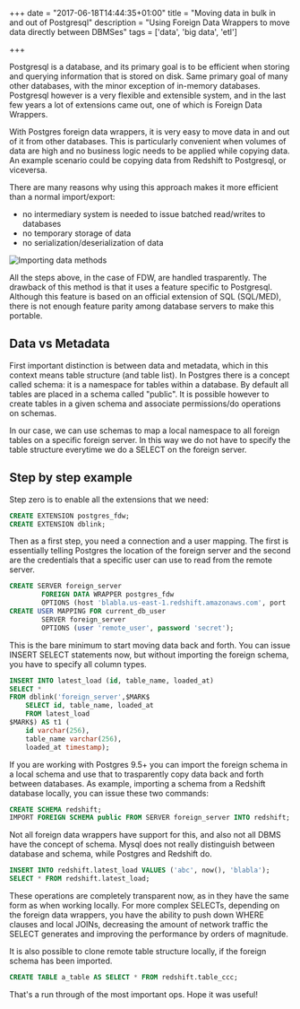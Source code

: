 +++
date = "2017-06-18T14:44:35+01:00"
title = "Moving data in bulk in and out of Postgresql"
description = "Using Foreign Data Wrappers to move data directly between DBMSes"
tags = ['data', 'big data', 'etl']

+++

Postgresql is a database, and its primary goal is to be efficient when storing and querying information that is stored on disk. Same primary goal of many other databases, with the minor exception of in-memory databases. Postgresql however is a very flexible and extensible system, and in the last few years a lot of extensions came out, one of which is Foreign Data Wrappers.

With Postgres foreign data wrappers, it is very easy to move data in and out of it from other databases. This is particularly convenient when volumes of data are high and no business logic needs to be applied while copying data. An example scenario could be copying data from Redshift to Postgresql, or viceversa.

There are many reasons why using this approach makes it more efficient than a normal import/export:

- no intermediary system is needed to issue batched read/writes to databases
- no temporary storage of data
- no serialization/deserialization of data

![Importing data methods](/attachments/importing-with-fdw.svg)

All the steps above, in the case of FDW, are handled trasparently. The drawback of this method is that it uses a feature specific to Postgresql. Although this feature is based on an official extension of SQL (SQL/MED), there is not enough feature parity among database servers to make this portable.

Data vs Metadata
---

First important distinction is between data and metadata, which in this context means table structure (and table list). In Postgres there is a concept called schema: it is a namespace for tables within a database. By default all tables are placed in a schema called "public". It is possible however to create tables in a given schema and associate permissions/do operations on schemas.

In our case, we can use schemas to map a local namespace to all foreign tables on a specific foreign server. In this way we do not have to specify the table structure everytime we do a SELECT on the foreign server.

Step by step example
---

Step zero is to enable all the extensions that we need:

```sql
CREATE EXTENSION postgres_fdw;
CREATE EXTENSION dblink;
```

Then as a first step, you need a connection and a user mapping. The first is essentially telling Postgres the location of the foreign server and the second are the credentials that a specific user can use to read from the remote server.

```sql
CREATE SERVER foreign_server
        FOREIGN DATA WRAPPER postgres_fdw
        OPTIONS (host 'blabla.us-east-1.redshift.amazonaws.com', port '5439', dbname 'dbname_here', sslmode 'require');
CREATE USER MAPPING FOR current_db_user
        SERVER foreign_server
        OPTIONS (user 'remote_user', password 'secret');
```

This is the bare minimum to start moving data back and forth. You can issue INSERT SELECT statements now, but without importing the foreign schema, you have to specify all column types.

```sql
INSERT INTO latest_load (id, table_name, loaded_at)
SELECT *
FROM dblink('foreign_server',$MARK$
    SELECT id, table_name, loaded_at
    FROM latest_load
$MARK$) AS t1 (
	id varchar(256),
	table_name varchar(256),
	loaded_at timestamp);
```

If you are working with Postgres 9.5+ you can import the foreign schema in a local schema and use that to trasparently copy data back and forth between databases. As example, importing a schema from a Redshift database locally, you can issue these two commands:

```sql
CREATE SCHEMA redshift;
IMPORT FOREIGN SCHEMA public FROM SERVER foreign_server INTO redshift;
```

Not all foreign data wrappers have support for this, and also not all DBMS have the concept of schema. Mysql does not really distinguish between database and schema, while Postgres and Redshift do.

```sql
INSERT INTO redshift.latest_load VALUES ('abc', now(), 'blabla');
SELECT * FROM redshift.latest_load;
```

These operations are completely transparent now, as in they have the same form as when working locally. For more complex SELECTs, depending on the foreign data wrappers, you have the ability to push down WHERE clauses and local JOINs, decreasing the amount of network traffic the SELECT generates and improving the performance by orders of magnitude.

It is also possible to clone remote table structure locally, if the foreign schema has been imported.

```sql
CREATE TABLE a_table AS SELECT * FROM redshift.table_ccc;
```

That's a run through of the most important ops. Hope it was useful!
